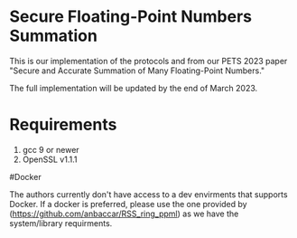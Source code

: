 # Secure Floating-Point Numbers Summation
This is our implementation of the protocols and from our PETS 2023 paper "Secure and Accurate Summation of Many Floating-Point Numbers."

The full implementation will be updated by the end of March 2023.

# Requirements

1. gcc 9 or newer
2. OpenSSL v1.1.1

#Docker

The authors currently don't have access to a dev envirments that supports Docker. If a docker is preferred, please use the one provided by (https://github.com/anbaccar/RSS_ring_ppml) as we have the system/library requirments.


